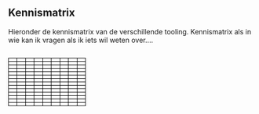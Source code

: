 ## Kennismatrix

Hieronder de kennismatrix van de verschillende tooling. Kennismatrix als in wie kan ik vragen als ik iets wil weten over….

<table style='width: 100%;'><caption></caption>
<colgroup><col id='col1' style='width: 10.827886710239651%;'
<col id='col2' style='width: 10.762527233115469%;'
<col id='col3' style='width: 10.936819172113289%;'
<col id='col4' style='width: 10.762527233115469%;'
<col id='col5' style='width: 11.742919389978214%;'
<col id='col6' style='width: 10.588235294117647%;'
<col id='col7' style='width: 10.56644880174292%;'
<col id='col8' style='width: 13.082788671023964%;'
<col id='col9' style='width: 10.729847494553377%;'
</colgroup>
<tbody valign='top'><tr><td align='left' style='border-top: 1pt solid #000000; border-left: 1pt solid #000000; border-bottom: 1pt solid #000000; border-right: 1pt solid #000000; background-color: #auto;'><b><span style='color: #000000;'Naam</span></b>

</td>
<td align='center' style='border-top: 1pt solid #000000; border-left: 1pt solid #000000; border-bottom: 1pt solid #000000; border-right: 1pt solid #000000; background-color: #auto;'><b><span style='color: #000000;'GitHub</span></b>

</td>
<td align='center' style='border-top: 1pt solid #000000; border-left: 1pt solid #000000; border-bottom: 1pt solid #000000; border-right: 1pt solid #000000; background-color: #auto;'><b><span style='color: #000000;'ReSpec</span></b> <span style='color: #000000;'(gebruik)</span>

</td>
<td align='center' style='border-top: 1pt solid #000000; border-left: 0pt none #; border-bottom: 0.5pt solid #000000; border-right: 1pt solid #000000; background-color: #auto;'><b><span style='color: #000000;'ReSpec</span></b> <span style='color: #000000;'(</span><span style='color: #000000;'beheer</span><span style='color: #000000;')</span>

</td>
<td align='center' style='border-top: 1pt solid #000000; border-left: 1pt solid #000000; border-bottom: 1pt solid #000000; border-right: 1pt solid #000000; background-color: #auto;'><b><span style='color: #000000;'Markdown</span></b>

</td>
<td align='center' style='border-top: 1pt solid #000000; border-left: 1pt solid #000000; border-bottom: 1pt solid #000000; border-right: 1pt solid #000000; background-color: #auto;'><b><span style='color: #000000;'HTML</span></b>

</td>
<td align='center' style='border-top: 1pt solid #000000; border-left: 1pt solid #000000; border-bottom: 1pt solid #000000; border-right: 1pt solid #000000; background-color: #auto;'><b><span style='color: #000000;'Java Script</span></b>

</td>
<td align='center' style='border-top: 1pt solid #000000; border-left: 1pt solid #000000; border-bottom: 1pt solid #000000; border-right: 1pt solid #000000; background-color: #auto;'><b><span style='color: #000000;'Jira</span></b><b><span style='color: #000000;'/ Jira servicedesk</span></b> 

</td>
<td align='center' style='border-top: 1pt solid #000000; border-left: 1pt solid #000000; border-bottom: 1pt solid #000000; border-right: 1pt solid #000000; background-color: #auto;'><b><span style='color: #000000;'Drupal</span></b>

</td>
</tr>
<tr><td align='left' style='border-top: 0pt none #; border-left: 1pt solid #000000; border-bottom: 1pt solid #000000; border-right: 1pt solid #000000; background-color: #auto;'><span style='color: #000000;'Arnoud</span>

</td>
<td align='center' style='border-top: 0pt none #; border-left: 0pt none #; border-bottom: 1pt solid #000000; border-right: 1pt solid #000000; background-color: #auto;'><span style='color: #000000;'X</span>

</td>
<td align='center' style='border-top: 0pt none #; border-left: 0pt none #; border-bottom: 1pt solid #000000; border-right: 1pt solid #000000; background-color: #auto;'><span style='color: #000000;'X</span>

</td>
<td align='center' style='border-top: 0.5pt solid #000000; border-left: 0pt none #; border-bottom: 1pt solid #000000; border-right: 1pt solid #000000; background-color: #auto;'><span style='color: #000000;'X</span>

</td>
<td align='center' style='border-top: 0pt none #; border-left: 0pt none #; border-bottom: 1pt solid #000000; border-right: 1pt solid #000000; background-color: #auto;'><span style='color: #000000;'X</span>

</td>
<td align='center' style='border-top: 0pt none #; border-left: 0pt none #; border-bottom: 1pt solid #000000; border-right: 1pt solid #000000; background-color: #auto;'><span style='color: #000000;'X</span>

</td>
<td align='center' style='border-top: 0pt none #; border-left: 0pt none #; border-bottom: 1pt solid #000000; border-right: 1pt solid #000000; background-color: #auto;'><span style='color: #000000;'X</span>

</td>
<td align='center' style='border-top: 0pt none #; border-left: 0pt none #; border-bottom: 1pt solid #000000; border-right: 1pt solid #000000; background-color: #auto;'></td>
<td align='center' style='border-top: 0pt none #; border-left: 0pt none #; border-bottom: 1pt solid #000000; border-right: 1pt solid #000000; background-color: #auto;'></td>
</tr>
<tr><td align='left' style='border-top: 0pt none #; border-left: 1pt solid #000000; border-bottom: 1pt solid #000000; border-right: 1pt solid #000000; background-color: #auto;'><span style='color: #000000;'Dick</span>

</td>
<td align='center' style='border-top: 0pt none #; border-left: 0pt none #; border-bottom: 1pt solid #000000; border-right: 1pt solid #000000; background-color: #auto;'></td>
<td align='center' style='border-top: 0pt none #; border-left: 0pt none #; border-bottom: 1pt solid #000000; border-right: 1pt solid #000000; background-color: #auto;'><span style='color: #000000;'X</span>

</td>
<td align='center' style='border-top: 0pt none #; border-left: 0pt none #; border-bottom: 1pt solid #000000; border-right: 1pt solid #000000; background-color: #auto;'></td>
<td align='center' style='border-top: 0pt none #; border-left: 0pt none #; border-bottom: 1pt solid #000000; border-right: 1pt solid #000000; background-color: #auto;'><span style='color: #000000;'X</span>

</td>
<td align='center' style='border-top: 0pt none #; border-left: 0pt none #; border-bottom: 1pt solid #000000; border-right: 1pt solid #000000; background-color: #auto;'></td>
<td align='center' style='border-top: 0pt none #; border-left: 0pt none #; border-bottom: 1pt solid #000000; border-right: 1pt solid #000000; background-color: #auto;'></td>
<td align='center' style='border-top: 0pt none #; border-left: 0pt none #; border-bottom: 1pt solid #000000; border-right: 1pt solid #000000; background-color: #auto;'><span style='color: #000000;'X</span>

</td>
<td align='center' style='border-top: 0pt none #; border-left: 0pt none #; border-bottom: 1pt solid #000000; border-right: 1pt solid #000000; background-color: #auto;'></td>
</tr>
<tr><td align='left' style='border-top: 0pt none #; border-left: 1pt solid #000000; border-bottom: 1pt solid #000000; border-right: 1pt solid #000000; background-color: #auto;'><span style='color: #000000;'Frank</span>

</td>
<td align='center' style='border-top: 0pt none #; border-left: 0pt none #; border-bottom: 1pt solid #000000; border-right: 1pt solid #000000; background-color: #auto;'><span style='color: #000000;'X</span>

</td>
<td align='center' style='border-top: 0pt none #; border-left: 0pt none #; border-bottom: 1pt solid #000000; border-right: 1pt solid #000000; background-color: #auto;'><span style='color: #000000;'X</span>

</td>
<td align='center' style='border-top: 0pt none #; border-left: 0pt none #; border-bottom: 1pt solid #000000; border-right: 1pt solid #000000; background-color: #auto;'><span style='color: #000000;'X</span>

</td>
<td align='center' style='border-top: 0pt none #; border-left: 0pt none #; border-bottom: 1pt solid #000000; border-right: 1pt solid #000000; background-color: #auto;'><span style='color: #000000;'X</span>

</td>
<td align='center' style='border-top: 0pt none #; border-left: 0pt none #; border-bottom: 1pt solid #000000; border-right: 1pt solid #000000; background-color: #auto;'><span style='color: #000000;'X</span>

</td>
<td align='center' style='border-top: 0pt none #; border-left: 0pt none #; border-bottom: 1pt solid #000000; border-right: 1pt solid #000000; background-color: #auto;'><span style='color: #000000;'X</span>

</td>
<td align='center' style='border-top: 0pt none #; border-left: 0pt none #; border-bottom: 1pt solid #000000; border-right: 1pt solid #000000; background-color: #auto;'></td>
<td align='center' style='border-top: 0pt none #; border-left: 0pt none #; border-bottom: 1pt solid #000000; border-right: 1pt solid #000000; background-color: #auto;'></td>
</tr>
<tr><td align='left' style='border-top: 0pt none #; border-left: 1pt solid #000000; border-bottom: 1pt solid #000000; border-right: 1pt solid #000000; background-color: #auto;'><span style='color: #000000;'Friso</span>

</td>
<td align='center' style='border-top: 0pt none #; border-left: 0pt none #; border-bottom: 1pt solid #000000; border-right: 1pt solid #000000; background-color: #auto;'><span style='color: #000000;'X</span>

</td>
<td align='center' style='border-top: 0pt none #; border-left: 0pt none #; border-bottom: 1pt solid #000000; border-right: 1pt solid #000000; background-color: #auto;'><span style='color: #000000;'X</span>

</td>
<td align='center' style='border-top: 0pt none #; border-left: 0pt none #; border-bottom: 1pt solid #000000; border-right: 1pt solid #000000; background-color: #auto;'><span style='color: #000000;'X</span>

</td>
<td align='center' style='border-top: 0pt none #; border-left: 0pt none #; border-bottom: 1pt solid #000000; border-right: 1pt solid #000000; background-color: #auto;'><span style='color: #000000;'X</span>

</td>
<td align='center' style='border-top: 0pt none #; border-left: 0pt none #; border-bottom: 1pt solid #000000; border-right: 1pt solid #000000; background-color: #auto;'><span style='color: #000000;'X</span>

</td>
<td align='center' style='border-top: 0pt none #; border-left: 0pt none #; border-bottom: 1pt solid #000000; border-right: 1pt solid #000000; background-color: #auto;'><span style='color: #000000;'X</span>

</td>
<td align='center' style='border-top: 0pt none #; border-left: 0pt none #; border-bottom: 1pt solid #000000; border-right: 1pt solid #000000; background-color: #auto;'></td>
<td align='center' style='border-top: 0pt none #; border-left: 0pt none #; border-bottom: 1pt solid #000000; border-right: 1pt solid #000000; background-color: #auto;'></td>
</tr>
<tr><td align='left' style='border-top: 0pt none #; border-left: 1pt solid #000000; border-bottom: 1pt solid #000000; border-right: 1pt solid #000000; background-color: #auto;'><span style='color: #000000;'Gijs</span>

</td>
<td align='center' style='border-top: 0pt none #; border-left: 0pt none #; border-bottom: 1pt solid #000000; border-right: 1pt solid #000000; background-color: #auto;'><span style='color: #000000;'X</span>

</td>
<td align='center' style='border-top: 0pt none #; border-left: 0pt none #; border-bottom: 1pt solid #000000; border-right: 1pt solid #000000; background-color: #auto;'><span style='color: #000000;'X</span>

</td>
<td align='center' style='border-top: 0pt none #; border-left: 0pt none #; border-bottom: 1pt solid #000000; border-right: 1pt solid #000000; background-color: #auto;'></td>
<td align='center' style='border-top: 0pt none #; border-left: 0pt none #; border-bottom: 1pt solid #000000; border-right: 1pt solid #000000; background-color: #auto;'><span style='color: #000000;'X</span>

</td>
<td align='center' style='border-top: 0pt none #; border-left: 0pt none #; border-bottom: 1pt solid #000000; border-right: 1pt solid #000000; background-color: #auto;'><span style='color: #000000;'X</span>

</td>
<td align='center' style='border-top: 0pt none #; border-left: 0pt none #; border-bottom: 1pt solid #000000; border-right: 1pt solid #000000; background-color: #auto;'></td>
<td align='center' style='border-top: 0pt none #; border-left: 0pt none #; border-bottom: 1pt solid #000000; border-right: 1pt solid #000000; background-color: #auto;'></td>
<td align='center' style='border-top: 0pt none #; border-left: 0pt none #; border-bottom: 1pt solid #000000; border-right: 1pt solid #000000; background-color: #auto;'></td>
</tr>
<tr><td align='left' style='border-top: 0pt none #; border-left: 1pt solid #000000; border-bottom: 1pt solid #000000; border-right: 1pt solid #000000; background-color: #auto;'><span style='color: #000000;'Ine</span>

</td>
<td align='center' style='border-top: 0pt none #; border-left: 0pt none #; border-bottom: 1pt solid #000000; border-right: 1pt solid #000000; background-color: #auto;'></td>
<td align='center' style='border-top: 0pt none #; border-left: 0pt none #; border-bottom: 1pt solid #000000; border-right: 1pt solid #000000; background-color: #auto;'></td>
<td align='center' style='border-top: 0pt none #; border-left: 0pt none #; border-bottom: 1pt solid #000000; border-right: 1pt solid #000000; background-color: #auto;'></td>
<td align='center' style='border-top: 0pt none #; border-left: 0pt none #; border-bottom: 1pt solid #000000; border-right: 1pt solid #000000; background-color: #auto;'></td>
<td align='center' style='border-top: 0pt none #; border-left: 0pt none #; border-bottom: 1pt solid #000000; border-right: 1pt solid #000000; background-color: #auto;'></td>
<td align='center' style='border-top: 0pt none #; border-left: 0pt none #; border-bottom: 1pt solid #000000; border-right: 1pt solid #000000; background-color: #auto;'></td>
<td align='center' style='border-top: 0pt none #; border-left: 0pt none #; border-bottom: 1pt solid #000000; border-right: 1pt solid #000000; background-color: #auto;'></td>
<td align='center' style='border-top: 0pt none #; border-left: 0pt none #; border-bottom: 1pt solid #000000; border-right: 1pt solid #000000; background-color: #auto;'></td>
</tr>
<tr><td align='left' style='border-top: 0pt none #; border-left: 1pt solid #000000; border-bottom: 1pt solid #000000; border-right: 1pt solid #000000; background-color: #auto;'><span style='color: #000000;'Jan</span>

</td>
<td align='center' style='border-top: 0pt none #; border-left: 0pt none #; border-bottom: 1pt solid #000000; border-right: 1pt solid #000000; background-color: #auto;'><span style='color: #000000;'X</span>

</td>
<td align='center' style='border-top: 0pt none #; border-left: 0pt none #; border-bottom: 1pt solid #000000; border-right: 1pt solid #000000; background-color: #auto;'><span style='color: #000000;'X</span>

</td>
<td align='center' style='border-top: 0pt none #; border-left: 0pt none #; border-bottom: 1pt solid #000000; border-right: 1pt solid #000000; background-color: #auto;'><span style='color: #000000;'X</span>

</td>
<td align='center' style='border-top: 0pt none #; border-left: 0pt none #; border-bottom: 1pt solid #000000; border-right: 1pt solid #000000; background-color: #auto;'><span style='color: #000000;'X</span>

</td>
<td align='center' style='border-top: 0pt none #; border-left: 0pt none #; border-bottom: 1pt solid #000000; border-right: 1pt solid #000000; background-color: #auto;'><span style='color: #000000;'X</span>

</td>
<td align='center' style='border-top: 0pt none #; border-left: 0pt none #; border-bottom: 1pt solid #000000; border-right: 1pt solid #000000; background-color: #auto;'><span style='color: #000000;'X</span>

</td>
<td align='center' style='border-top: 0pt none #; border-left: 0pt none #; border-bottom: 1pt solid #000000; border-right: 1pt solid #000000; background-color: #auto;'><span style='color: #000000;'X</span>

</td>
<td align='center' style='border-top: 0pt none #; border-left: 0pt none #; border-bottom: 1pt solid #000000; border-right: 1pt solid #000000; background-color: #auto;'></td>
</tr>
<tr><td align='left' style='border-top: 0pt none #; border-left: 1pt solid #000000; border-bottom: 1pt solid #000000; border-right: 1pt solid #000000; background-color: #auto;'><span style='color: #000000;'Linda</span>

</td>
<td align='center' style='border-top: 0pt none #; border-left: 0pt none #; border-bottom: 1pt solid #000000; border-right: 1pt solid #000000; background-color: #auto;'><span style='color: #000000;'X</span>

</td>
<td align='center' style='border-top: 0pt none #; border-left: 0pt none #; border-bottom: 1pt solid #000000; border-right: 1pt solid #000000; background-color: #auto;'><span style='color: #000000;'X</span>

</td>
<td align='center' style='border-top: 0pt none #; border-left: 0pt none #; border-bottom: 1pt solid #000000; border-right: 1pt solid #000000; background-color: #auto;'><span style='color: #000000;'X</span>

</td>
<td align='center' style='border-top: 0pt none #; border-left: 0pt none #; border-bottom: 1pt solid #000000; border-right: 1pt solid #000000; background-color: #auto;'><span style='color: #000000;'X</span>

</td>
<td align='center' style='border-top: 0pt none #; border-left: 0pt none #; border-bottom: 1pt solid #000000; border-right: 1pt solid #000000; background-color: #auto;'><span style='color: #000000;'X</span>

</td>
<td align='center' style='border-top: 0pt none #; border-left: 0pt none #; border-bottom: 1pt solid #000000; border-right: 1pt solid #000000; background-color: #auto;'><span style='color: #000000;'X</span>

</td>
<td align='center' style='border-top: 0pt none #; border-left: 0pt none #; border-bottom: 1pt solid #000000; border-right: 1pt solid #000000; background-color: #auto;'></td>
<td align='center' style='border-top: 0pt none #; border-left: 0pt none #; border-bottom: 1pt solid #000000; border-right: 1pt solid #000000; background-color: #auto;'></td>
</tr>
<tr><td align='left' style='border-top: 0pt none #; border-left: 1pt solid #000000; border-bottom: 1pt solid #000000; border-right: 1pt solid #000000; background-color: #auto;'><span style='color: #000000;'Monique</span>

</td>
<td align='center' style='border-top: 0pt none #; border-left: 0pt none #; border-bottom: 1pt solid #000000; border-right: 1pt solid #000000; background-color: #auto;'></td>
<td align='center' style='border-top: 0pt none #; border-left: 0pt none #; border-bottom: 1pt solid #000000; border-right: 1pt solid #000000; background-color: #auto;'><span style='color: #000000;'X</span>

</td>
<td align='center' style='border-top: 0pt none #; border-left: 0pt none #; border-bottom: 1pt solid #000000; border-right: 1pt solid #000000; background-color: #auto;'></td>
<td align='center' style='border-top: 0pt none #; border-left: 0pt none #; border-bottom: 1pt solid #000000; border-right: 1pt solid #000000; background-color: #auto;'><span style='color: #000000;'X</span>

</td>
<td align='center' style='border-top: 0pt none #; border-left: 0pt none #; border-bottom: 1pt solid #000000; border-right: 1pt solid #000000; background-color: #auto;'><span style='color: #000000;'X</span>

</td>
<td align='center' style='border-top: 0pt none #; border-left: 0pt none #; border-bottom: 1pt solid #000000; border-right: 1pt solid #000000; background-color: #auto;'></td>
<td align='center' style='border-top: 0pt none #; border-left: 0pt none #; border-bottom: 1pt solid #000000; border-right: 1pt solid #000000; background-color: #auto;'><span style='color: #000000;'X</span>

</td>
<td align='center' style='border-top: 0pt none #; border-left: 0pt none #; border-bottom: 1pt solid #000000; border-right: 1pt solid #000000; background-color: #auto;'></td>
</tr>
<tr><td align='left' style='border-top: 0pt none #; border-left: 1pt solid #000000; border-bottom: 1pt solid #000000; border-right: 1pt solid #000000; background-color: #auto;'><span style='color: #000000;'Paul</span>

</td>
<td align='center' style='border-top: 0pt none #; border-left: 0pt none #; border-bottom: 1pt solid #000000; border-right: 1pt solid #000000; background-color: #auto;'><span style='color: #000000;'X</span>

</td>
<td align='center' style='border-top: 0pt none #; border-left: 0pt none #; border-bottom: 1pt solid #000000; border-right: 1pt solid #000000; background-color: #auto;'><span style='color: #000000;'X</span>

</td>
<td align='center' style='border-top: 0pt none #; border-left: 0pt none #; border-bottom: 1pt solid #000000; border-right: 1pt solid #000000; background-color: #auto;'></td>
<td align='center' style='border-top: 0pt none #; border-left: 0pt none #; border-bottom: 1pt solid #000000; border-right: 1pt solid #000000; background-color: #auto;'></td>
<td align='center' style='border-top: 0pt none #; border-left: 0pt none #; border-bottom: 1pt solid #000000; border-right: 1pt solid #000000; background-color: #auto;'></td>
<td align='center' style='border-top: 0pt none #; border-left: 0pt none #; border-bottom: 1pt solid #000000; border-right: 1pt solid #000000; background-color: #auto;'></td>
<td align='center' style='border-top: 0pt none #; border-left: 0pt none #; border-bottom: 1pt solid #000000; border-right: 1pt solid #000000; background-color: #auto;'></td>
<td align='center' style='border-top: 0pt none #; border-left: 0pt none #; border-bottom: 1pt solid #000000; border-right: 1pt solid #000000; background-color: #auto;'></td>
</tr>
<tr><td align='left' style='border-top: 0pt none #; border-left: 1pt solid #000000; border-bottom: 1pt solid #000000; border-right: 1pt solid #000000; background-color: #auto;'><span style='color: #000000;'Thijs</span>

</td>
<td align='center' style='border-top: 0pt none #; border-left: 0pt none #; border-bottom: 1pt solid #000000; border-right: 1pt solid #000000; background-color: #auto;'><span style='color: #000000;'X</span>

</td>
<td align='center' style='border-top: 0pt none #; border-left: 0pt none #; border-bottom: 1pt solid #000000; border-right: 1pt solid #000000; background-color: #auto;'><span style='color: #000000;'X</span>

</td>
<td align='center' style='border-top: 0pt none #; border-left: 0pt none #; border-bottom: 1pt solid #000000; border-right: 1pt solid #000000; background-color: #auto;'><span style='color: #000000;'X</span>

</td>
<td align='center' style='border-top: 0pt none #; border-left: 0pt none #; border-bottom: 1pt solid #000000; border-right: 1pt solid #000000; background-color: #auto;'><span style='color: #000000;'X</span>

</td>
<td align='center' style='border-top: 0pt none #; border-left: 0pt none #; border-bottom: 1pt solid #000000; border-right: 1pt solid #000000; background-color: #auto;'><span style='color: #000000;'X</span>

</td>
<td align='center' style='border-top: 0pt none #; border-left: 0pt none #; border-bottom: 1pt solid #000000; border-right: 1pt solid #000000; background-color: #auto;'><span style='color: #000000;'X</span>

</td>
<td align='center' style='border-top: 0pt none #; border-left: 0pt none #; border-bottom: 1pt solid #000000; border-right: 1pt solid #000000; background-color: #auto;'></td>
<td align='center' style='border-top: 0pt none #; border-left: 0pt none #; border-bottom: 1pt solid #000000; border-right: 1pt solid #000000; background-color: #auto;'></td>
</tr>
<tr><td align='left' style='border-top: 0pt none #; border-left: 1pt solid #000000; border-bottom: 1pt solid #000000; border-right: 1pt solid #000000; background-color: #auto;'><span style='color: #000000;'Wilko</span>

</td>
<td align='center' style='border-top: 0pt none #; border-left: 0pt none #; border-bottom: 1pt solid #000000; border-right: 1pt solid #000000; background-color: #auto;'><span style='color: #000000;'X</span>

</td>
<td align='center' style='border-top: 0pt none #; border-left: 0pt none #; border-bottom: 1pt solid #000000; border-right: 1pt solid #000000; background-color: #auto;'><span style='color: #000000;'X</span>

</td>
<td align='center' style='border-top: 0pt none #; border-left: 0pt none #; border-bottom: 1pt solid #000000; border-right: 1pt solid #000000; background-color: #auto;'><span style='color: #000000;'X</span>

</td>
<td align='center' style='border-top: 0pt none #; border-left: 0pt none #; border-bottom: 1pt solid #000000; border-right: 1pt solid #000000; background-color: #auto;'><span style='color: #000000;'X</span>

</td>
<td align='center' style='border-top: 0pt none #; border-left: 0pt none #; border-bottom: 1pt solid #000000; border-right: 1pt solid #000000; background-color: #auto;'></td>
<td align='center' style='border-top: 0pt none #; border-left: 0pt none #; border-bottom: 1pt solid #000000; border-right: 1pt solid #000000; background-color: #auto;'></td>
<td align='center' style='border-top: 0pt none #; border-left: 0pt none #; border-bottom: 1pt solid #000000; border-right: 1pt solid #000000; background-color: #auto;'></td>
<td align='center' style='border-top: 0pt none #; border-left: 0pt none #; border-bottom: 1pt solid #000000; border-right: 1pt solid #000000; background-color: #auto;'></td>
</tr>
<tr><td align='left' style='border-top: 0pt none #; border-left: 1pt solid #000000; border-bottom: 1pt solid #000000; border-right: 1pt solid #000000; background-color: #auto;'><span style='color: #000000;'Yvonne</span>

</td>
<td align='center' style='border-top: 0pt none #; border-left: 0pt none #; border-bottom: 1pt solid #000000; border-right: 1pt solid #000000; background-color: #auto;'></td>
<td align='center' style='border-top: 0pt none #; border-left: 0pt none #; border-bottom: 1pt solid #000000; border-right: 1pt solid #000000; background-color: #auto;'></td>
<td align='center' style='border-top: 0pt none #; border-left: 0pt none #; border-bottom: 1pt solid #000000; border-right: 1pt solid #000000; background-color: #auto;'></td>
<td align='center' style='border-top: 0pt none #; border-left: 0pt none #; border-bottom: 1pt solid #000000; border-right: 1pt solid #000000; background-color: #auto;'></td>
<td align='center' style='border-top: 0pt none #; border-left: 0pt none #; border-bottom: 1pt solid #000000; border-right: 1pt solid #000000; background-color: #auto;'></td>
<td align='center' style='border-top: 0pt none #; border-left: 0pt none #; border-bottom: 1pt solid #000000; border-right: 1pt solid #000000; background-color: #auto;'></td>
<td align='center' style='border-top: 0pt none #; border-left: 0pt none #; border-bottom: 1pt solid #000000; border-right: 1pt solid #000000; background-color: #auto;'></td>
<td align='center' style='border-top: 0pt none #; border-left: 0pt none #; border-bottom: 1pt solid #000000; border-right: 1pt solid #000000; background-color: #auto;'><span style='color: #000000;'X</span>

</td>
</tr>
</tbody>
</table>

